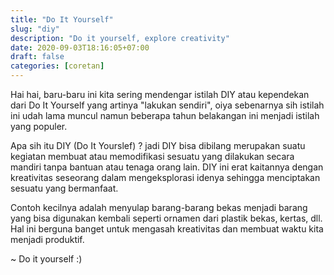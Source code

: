 ```yaml
---
title: "Do It Yourself"
slug: "diy"
description: "Do it yourself, explore creativity"
date: 2020-09-03T18:16:05+07:00
draft: false
categories: [coretan]
---
```


Hai hai, baru-baru ini kita sering mendengar istilah DIY atau kependekan dari Do It Yourself yang artinya "lakukan sendiri", oiya sebenarnya sih istilah ini udah lama muncul namun beberapa tahun belakangan ini menjadi istilah yang populer.

Apa sih itu DIY (Do It Yourslef) ? jadi DIY bisa dibilang merupakan suatu kegiatan membuat atau memodifikasi sesuatu yang dilakukan secara mandiri tanpa bantuan atau tenaga orang lain. DIY ini erat kaitannya dengan kreativitas seseorang dalam mengeksplorasi idenya sehingga menciptakan sesuatu yang bermanfaat.

Contoh kecilnya adalah menyulap barang-barang bekas menjadi barang yang bisa digunakan kembali seperti ornamen dari plastik bekas, kertas, dll. Hal ini berguna banget untuk mengasah kreativitas dan membuat waktu kita menjadi produktif.

~ Do it yourself :)